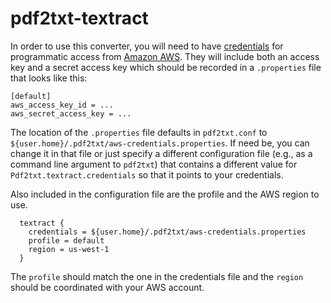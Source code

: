# pdf2txt-textract

In order to use this converter, you will need to have [credentials](https://docs.aws.amazon.com/general/latest/gr/aws-sec-cred-types.html#access-keys-and-secret-access-keys) for programmatic access from [Amazon AWS](https://aws.amazon.com/).  They will include both an access key and a secret access key which should be recorded in a `.properties` file that looks like this:

```properties
[default]
aws_access_key_id = ...
aws_secret_access_key = ...
```

The location of the `.properties` file defaults in `pdf2txt.conf` to `${user.home}/.pdf2txt/aws-credentials.properties`.  If need be, you can change it in that file or just specify a different configuration file (e.g., as a command line argument to `pdf2txt`) that contains a different value for `Pdf2txt.textract.credentials` so that it points to your credentials.

Also included in the configuration file are the profile and the AWS region to use.

```
  textract {
    credentials = ${user.home}/.pdf2txt/aws-credentials.properties
    profile = default
    region = us-west-1
  }
```

The `profile` should match the one in the credentials file and the `region` should be coordinated with your AWS account.
